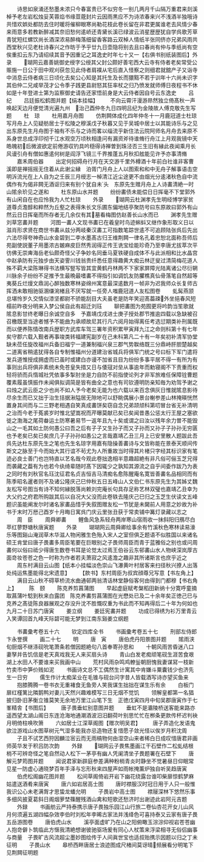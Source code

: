 <!-- { "loadSidebar": true } -->
　　诗思如泉涌还愁墨未浓只今春富贵已不似穷冬一别几两月千山隔万重君来剡溪棹予老左岩松烛妥芙蓉焰书缘荳蔲封片云因雨黒应不为诗浓春来兴不浅酒半独哦诗共惜欢娯处都防去住时暖将催柳眼寒尚勒花枝此卷长留在非君更属谁老去风情少春来雨意多若教新醉减其奈旧愁何逺峤还青黛长溪已绿波云消星歴歴犹自学呉歌芳草青犹短红螺饮尚长酒深浓易醉梅落细留香客路云双棹人情纸半张同侪亦兄弟风雨共西堂秋兴见老杜诗春兴之作昉于予乎廿九日壶隐将别去且曰春尚有仲与季纸尚有空俟重扣云东乃请绍续其音予因重记之耳逸史时年七十又一【右俱书别纸装图后】外录
　　瑚网云嘉善姚御史绶字公绶其父封公颇好善宅西大云寺有侍者老矣常受公赈施一日公于田中观刈获忽见此侍者肩襆从宅后直入怪察之则细君就舘产子又诣寺中消息云侍者病三日顷化去矣公心知是其托生及长而獧黠不若于训年十六尚未识字其伯仲二兄咸举茂才公令季子践更县尉怒其狂率杖之归乃愤发就师傅日夜程书不休如是十年登进士第为监察御史请告还家悟前身是大云侍者因自号云东逸史
　　吕　纪
　　吕廷振松鹤图并题【绢本挂幅】
　　不向云霄汗漫游昻然独立倚髙秋一声唤起天边月便觉清光遍九州　治己酉仲冬九日四明吕纪为金陵故人傅克敬先生写题
　　杜　琼
　　杜用嘉月舟图
　　仿荆闗体成化四年仲冬十一月鹿冠道士杜琼写月舟上人见疑舫居士于松陵之穆溪戊子秋暮又见于吴城中居士以其能诗乐与之见出东原先生月舟图于袖有不乐与之诗而畧以缁流乎新住法云院阿师名月舟去来原不系身世总成浮印彻千江水观空万顷秋相逢问有漏资斧待谁脩行舟江上月观我镜中天皓魄初后微波欲定前倦游収钓具吟穏得诗禅曽到珠泾否三生旧有縁此夜闻乘月长风谩引舟有僧如惠逺何树是阎浮飞镜三千界推蓬五月秋扣舷能见许予亦事清脩
　　嘉禾周伯器
　　出定何招碍舟行月在天交游千里外樽酒十年前白社谁非客曹溪即是禅摇摇无住着从此谢尘縁　泊胥门月舟上人以图索和和中无舟子解事语击空明泝流光在上人自为之壬辰三月绶志一棹清江近尘途更不由烟光分逺渚秋色自中流偶作有为偈非闗无酒讴归来有别个犹自未头　东原先生赠月舟上人诗畵清絶一时山隂余玠见之遂和
　　杜东原山水并题
　　纷纷畵债未能偿日日挥毫不下堂郭外有山闲自在也应怜我为人忙杜琼
　　外录
　　瑚网云杜渊孝先生明经博学家贫道尊贞澹醇和粹然为丘壑之表得朱长文乐圃东偏地结亭聚防号曰东原故曰郭外有山然云日日挥毫而所存者无几余仅有其墓看梅图仿赵善长山水而已
　　渊孝先生赠刘草窓畵并题
　　河图一畵人文现书畵已在羲皇时鸟迹蝌蚪又继作象形取义日以滋肖形求贤在商世书畵从兹分两岐秦汉畵工可指数笔踪世逺不可追顾陆张呉后先出六法尽得夸神奇山水金碧到二李水墨髙古归王维荆闗一律名孔着忠恕北面称吾师后苑副使説董子用墨浓古皴麻皮巨然秀润得正传王诜宝绘能珍奇乃至李唐尤拔萃次平彷佛无崇庳海岳老仙颇奇怪父子争妙名同垂马夏铁硬自成体不与此派相和比水晶宫中赵承防有元独步由天姿霅川钱翁贵纤悉任意得趣黄大痴云林迂叟过清简梅花道人殊不羁大梁陈琳得书法横写竪写皆其宜黄鹤丹林两不下家家屏障光陆离诸公尽衍辋川脉余子纷纷不足推予生最晩最嗜畵不得指引如调饥友防臞樵真仙骨落笔自然超等夷葵丘烂熳文鼎润心醉独数寒林姿绵州寓意最深逺数月一帧非为迟我师众长复师古挥洒未敢相驰驱溷缣涴楮且不厌写就一任旁人嗤鹿冠道人友松图卷
　　虬髯燕颔总堪怜岁久交情似漆坚都尉不骄能刮目大夫虽老是防年笑迎髙葢疎外坐挹春风短榻前昨夜分明来入梦公侯自此有超迁刘珏
　　聊把畵图为苑囿更将吟韵当笙歌就隂息影甘终老曝日余诚空自多　予嘉靖戊戌进士庚子授处郡节推逾四载以急缺被召召檄既至当途者憾予不能曲为承顺故尼其行凡六阅月始得离任考选愆期类补刑属既而以便养陈情改南兵歴职方武库车驾三署年资积累甲寅拜九江之命则科第十有七年矣守郡六载入觐者再事竣类转福建宪副岁在己未科第凡二十有一年矣初补清军协堂缺未莅任旋改福州兵备旧福宁一道兼制福兴泉三郡气势聫络既三分鼎峙肝胆楚越矣二道离省稍逺犹得各自专制惟福州分道建治省城兵将俱军门统之号曰标下军门遣将发兵道惟授成拥虚而已虽时或建白亦谩不加省且目为纷纷多事平居不得一有所为有事则出兵将俱非素统未免苍皇失措又日与倭冦对垒从事逾年而勅寝阁不下责重而权轻将骄而兵惰城社凭依事多掣肘坐是力自防不前指使论列才非军旅难任保障铨曹题覆素履虽慎振作未闻俱拟调简是皆有曲全之意也有司钦遵明防亲知毎为劝驾予谢之曰烛之武云臣之少也尚不如人予今老矣无能为也六载以来百念俱灰日惟就隂息影待尽余生而已又拙于治生拮据湫隘居无隙地可以舒眺偶展小景台榭参差山林掩暎恍然置身其间而与二三野老相遇自笑真成畵饼矣窃自念兄弟颉颃科第叨冒台省无补清明之治而今老于菟裘岁时惟北望嵩祝而芹曝莫献已矣已矣闻昔愚公惩太行王屋之塞欲徙之渤海之尾荷畚运土防寒暑易节一返年且九十矣或谓之曰汝以残年余力曽不能毁山之一毛其如土防何愚公曰吾之后有子子又生孙子而又子孙而又孙子子孙孙无穷匮也予老矣已矣已矣庶几子子孙孙如愚公之言哉嘉靖乙丑三月上已安里散人题跋此吾呉先达杜东原先生之笔也先生名琼字用嘉有隐操善畵诗与文皆称能在景泰天顺间传斯文之脉至于今而始大其行谊不茍尤为人所重故当时得其片楮只字经其标识家有笔迹必良士善门也岂特直以艺名哉今观此卷拙逸相半意趣超絶有非凡俗可俪玉芝兄得而袭藏之葢有为也若今纨绮辈随时髙下因辄少之孰知其源流之自乎间委作跋乃为表之同时有刘秋官名珏沈征君名贞吉恒吉马清痴名愈陈醒庵名寛皆善畵名品相同而有陈季昭名暹者则不及诸公隆庆己巳仲秋五日五峰山人文伯仁书东原先生为其姊丈魏友松写号图当有诗不知何縁脱落尚赖刘完庵长句具存足称艺林双璧也嘉靖乙丑幸为大父约之府君所购跋其后以自况大父没而此卷轶去隆庆己巳归之玉芝生伏读文五峰题识虽能阐发尔时诸名家畵品惜乎失叙图赠友松一节犹是未闚前人用意之妙故为补书于末时万厯己酉岁十月晦日寓呉门庆云里张丑获于常卖铺中篝灯录藏以志之
　　周　臣
　　周舜卿畵
　　鲤鱼风急系轻舟两岸寒山宿雨收一抺斜阳归鴈尽白苹红蓼野塘秋唐寅题
　　外录
　　瑚瑚网云周舜卿绘事余有竹溪秋色寒林读易濠乐等图谿山淹润草木华滋人物闲雅生色殆入宋人之室但俱乏题语不似胜国以来诸名硕王肯堂曰唐子畏畵多周臣笔要在巨眼别之子畏师周臣而青于蓝雅俗之别也或问周畵何以俗曰祗少得唐生数卷书耳是论觉太过焉王伯谷云东邨畵山水人物峡深岚厚古面竒妆苍苍之色一时称为作者若夫萧寂之风逺澹之趣非其所诸斯言也庶乎近之
　　周东村满目云山图【纸本小挂幅淡色崇山飞瀑黄叶村居客来扫径秋兴撩人出落处纯运焦墨能得北宋遗意】
　　【款书】东村周臣为叔宾顔尊兄写意【书左角上】
　　满目云山秋不碍草桥流水曲通邨两翁清话林堂静俗客何由得到门都穆【书右角上】
　　陈　颐
　　陈克养剪菖蒲图
　　早起虚庭赋考槃稻田新纳十分寛呼童摘取菖蒲叶騐到秋来白露团　陈克养畵剪菖蒲图在光懋处已及二十余年矣正徳己巳与克养之髙徒陈良器展观之存没升沈不胜慨叹重为书此而不知再得后二十年为何如也九月二十日苏门唐寅
　　姜立纲
　　姜廷宪畵并题
　　功成已得绣为衫万里青云入笑谭回首九峰天际碧可能无梦到江南东谿姜立纲题

　　书畵彚考卷五十六
　　钦定四库全书
　　书画彚考卷五十七
　　刑部左侍郎卞永誉撰
　　画二十七
　　明
　　唐　寅
　　唐伯虎丹阳景图并题
　　隂雨浃旬厨烟不继涤砚吮笔萧条若僧因题絶句八首奉寄孙思和
　　十朝风雨苦昏迷八口妻孥并告饥信是老天真戏我无人来买扇头诗
　　青山白发老痴顽笔砚生涯苦食艰湖上水田人不要谁来买我画中山
　　荒村风雨杂鸣鸡轑釡朝厨愧我妻谋冩一枝新竹卖市中笋价贱如泥
　　书画诗文总不工偶然生计寓其中肯嫌斗粟囊钱少也济先生一日穷
　　儒生作计太痴呆业在毛锥与砚台问字昔人皆载酒写诗亦望买鱼来
　　抱膝腾腾一卷书衣无重褚食无鱼旁人笑我谋生拙拙在谋生乐有余
　　白板门扉红槿篱比隣鹅鸭对妻儿天然兴趣难模写三日无烟不觉饥
　　领解皇都第一名猖披归卧旧茅衡立锥莫笑无余地万里江山笔下生　正徳戊寅四月中旬吴郡唐寅作于七峯精舎【书图后】
　　唐子畏垂虹别意图并题
　　垂虹不是灞陵桥送客能来路亦遥西望太湖山阁日东连沧海地通潮酒波汨汨翻荷叶别思忙忙在栁条更款传杯迟判袂月明倚柱唤吹箫
　　六如居士江深草阁图【赠次明吴君】
　　唐子弄造化发语鬼欲泣游戏山水图草树元气湿多能我亦忌造物还复惜愿子敛光怪以俟岁月积沈周
　　子且不试艺西狩因麟泣宻云而无雨槁物何由湿空山来者稀白日成叹惜唐君非画师英华发于积吕防次韵
　　外録
　　瑚网云子畏焦墨画江干石壁作二松虬结根梢不可辨竒怪之笔自然动人松下一茅亭有幽人凭阑清坐子畏题署在石壁下
　　唐解元梦筠图并题
　　闻说君家新辟庭参差满种粉梢青炎时静坐不觉暑昼日仰眠常见星一防虚心通晓梦百年手泽与忘形秋来四屋声如雨帐掩薰炉独自听吴趋唐寅
　　伯虎松阁幽花图并题
　　松间草阁倚岩开岩下幽花绕露台谁叩柴扉惊鹤梦麻姑遣送酒肴来唐寅
　　唐六如岩居高士图
　　唐时襟服汉时冠日用于人只一般惟我识公心未老满胷才思蛰龙蟠允明
　　子畏岩中高士图
　　襟屦深林下悠然乐事多细风披夏葛斜日阁烟萝埜篠醒残酒山禽和短歌还愁济时出谢迹此岩阿元吉题
　　外録
　　书画舫云严持泰携示唐子畏独乐园江山行旅二卷仙杏花开女儿山风月何须遍五湖四幅杂效李伯时刘松年李晞古家法并浅绛色可喜持泰又云家有唐子畏五岳游图卷
　　唐伯虎山水
　　溪亭面虚旷乃在山之阳俯瞰玉淙淙仰视岩苍苍幽人抱竒僻卜筑临此方惬我清絶想谢彼驰驱场爰有同心人杖策来浮梁相寻无俗侣幽事与商量　子畏旷古风流超尘墨妙图绘传于人间眞世宝也适叔贻携示因题以归之丁未征明
　　子畏山水
　　皋桥西畔唐居士浪迹图成尺楮间莫讶晴频展看分明笔下见荆闗征明题
